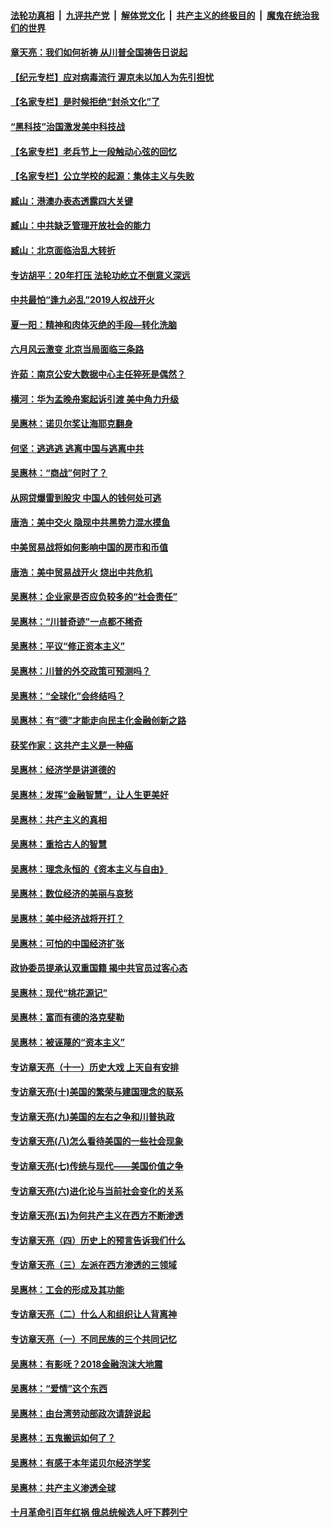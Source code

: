 

####  [法轮功真相](../../../../basic/blob/master/README.md?t=07052231) &nbsp;|&nbsp; [九评共产党](../../../../9ping.md/blob/master/README.md?t=07052231) &nbsp;|&nbsp; [解体党文化](../../../../jtdwh.md/blob/master/README.md?t=07052231)  &nbsp;|&nbsp; [共产主义的终极目的](../../../../gczydzjmd.md/blob/master/README.md?t=07052231) &nbsp;|&nbsp; [魔鬼在统治我们的世界](../../../../mgztzwmdsj.md/blob/master/README.md?t=07052231) 

#### [章天亮：我们如何祈祷 从川普全国祷告日说起](../pages/nsc423/n11944627.md?t=07052231) 

#### [【纪元专栏】应对病毒流行 渥京未以加人为先引担忧](../pages/nsc423/n11875714.md?t=07052231) 

#### [【名家专栏】是时候拒绝“封杀文化”了](../pages/nsc423/n11814093.md?t=07052231) 

#### [“黑科技”治国激发美中科技战](../pages/nsc423/n11638056.md?t=07052231) 

#### [【名家专栏】老兵节上一段触动心弦的回忆](../pages/nsc423/n11646016.md?t=07052231) 

#### [【名家专栏】公立学校的起源：集体主义与失败](../pages/nsc423/n11601833.md?t=07052231) 

#### [臧山：港澳办表态透露四大关键](../pages/nsc423/n11421628.md?t=07052231) 

#### [臧山：中共缺乏管理开放社会的能力](../pages/nsc423/n11407457.md?t=07052231) 

#### [臧山：北京面临治乱大转折](../pages/nsc423/n11406895.md?t=07052231) 

#### [专访胡平：20年打压 法轮功屹立不倒意义深远](../pages/nsc423/n11398800.md?t=07052231) 

#### [中共最怕“逢九必乱”2019人权战开火](../pages/nsc423/n11385248.md?t=07052231) 

#### [夏一阳：精神和肉体灭绝的手段—转化洗脑](../pages/nsc423/n11368250.md?t=07052231) 

#### [六月风云激变 北京当局面临三条路](../pages/nsc423/n11313668.md?t=07052231) 

#### [许茹：南京公安大数据中心主任猝死是偶然？](../pages/nsc423/n11064744.md?t=07052231) 

#### [横河：华为孟晚舟案起诉引渡 美中角力升级](../pages/nsc423/n11027230.md?t=07052231) 

#### [吴惠林：诺贝尔奖让海耶克翻身](../pages/nsc423/n10890049.md?t=07052231) 

#### [何坚：逃逃逃 逃离中国与逃离中共](../pages/nsc423/n10592891.md?t=07052231) 

#### [吴惠林：“商战”何时了？](../pages/nsc423/n10573558.md?t=07052231) 

#### [从网贷爆雷到股灾 中国人的钱何处可逃](../pages/nsc423/n10572800.md?t=07052231) 

#### [唐浩：美中交火 隐现中共黑势力混水摸鱼](../pages/nsc423/n10544040.md?t=07052231) 

#### [中美贸易战将如何影响中国的房市和币值](../pages/nsc423/n10543697.md?t=07052231) 

#### [唐浩：美中贸易战开火 烧出中共危机](../pages/nsc423/n10540126.md?t=07052231) 

#### [吴惠林：企业家是否应负较多的“社会责任”](../pages/nsc423/n10535022.md?t=07052231) 

#### [吴惠林：“川普奇迹”一点都不稀奇](../pages/nsc423/n10512808.md?t=07052231) 

#### [吴惠林：平议“修正资本主义”](../pages/nsc423/n10495724.md?t=07052231) 

#### [吴惠林：川普的外交政策可预测吗？](../pages/nsc423/n10462387.md?t=07052231) 

#### [吴惠林：“全球化”会终结吗？](../pages/nsc423/n10452838.md?t=07052231) 

#### [吴惠林：有“德”才能走向民主化金融创新之路](../pages/nsc423/n10432292.md?t=07052231) 

#### [获奖作家：这共产主义是一种癌](../pages/nsc423/n10431541.md?t=07052231) 

#### [吴惠林：经济学是讲道德的](../pages/nsc423/n10398014.md?t=07052231) 

#### [吴惠林：发挥“金融智慧”，让人生更美好](../pages/nsc423/n10375019.md?t=07052231) 

#### [吴惠林：共产主义的真相](../pages/nsc423/n10351394.md?t=07052231) 

#### [吴惠林：重拾古人的智慧](../pages/nsc423/n10337691.md?t=07052231) 

#### [吴惠林：理念永恒的《资本主义与自由》](../pages/nsc423/n10316274.md?t=07052231) 

#### [吴惠林：数位经济的美丽与哀愁](../pages/nsc423/n10292946.md?t=07052231) 

#### [吴惠林：美中经济战将开打？](../pages/nsc423/n10258825.md?t=07052231) 

#### [吴惠林：可怕的中国经济扩张](../pages/nsc423/n10219147.md?t=07052231) 

#### [政协委员提承认双重国籍 揭中共官员过客心态](../pages/nsc423/n10208809.md?t=07052231) 

#### [吴惠林：现代“桃花源记”](../pages/nsc423/n10185234.md?t=07052231) 

#### [吴惠林：富而有德的洛克斐勒](../pages/nsc423/n10142264.md?t=07052231) 

#### [吴惠林：被诬蔑的“资本主义”](../pages/nsc423/n10124816.md?t=07052231) 

#### [专访章天亮（十一）历史大戏 上天自有安排](../pages/nsc423/n10094905.md?t=07052231) 

#### [专访章天亮(十)美国的繁荣与建国理念的联系](../pages/nsc423/n10094899.md?t=07052231) 

#### [专访章天亮(九)美国的左右之争和川普执政](../pages/nsc423/n10094889.md?t=07052231) 

#### [专访章天亮(八)怎么看待美国的一些社会现象](../pages/nsc423/n10094857.md?t=07052231) 

#### [专访章天亮(七)传统与现代——美国价值之争](../pages/nsc423/n10093140.md?t=07052231) 

#### [专访章天亮(六)进化论与当前社会变化的关系](../pages/nsc423/n10092036.md?t=07052231) 

#### [专访章天亮(五)为何共产主义在西方不断渗透](../pages/nsc423/n10083620.md?t=07052231) 

#### [专访章天亮（四）历史上的预言告诉我们什么](../pages/nsc423/n10083606.md?t=07052231) 

#### [专访章天亮（三）左派在西方渗透的三领域](../pages/nsc423/n10081115.md?t=07052231) 

#### [吴惠林：工会的形成及其功能](../pages/nsc423/n10080633.md?t=07052231) 

#### [专访章天亮（二）什么人和组织让人背离神](../pages/nsc423/n10076637.md?t=07052231) 

#### [专访章天亮（一）不同民族的三个共同记忆](../pages/nsc423/n10074188.md?t=07052231) 

#### [吴惠林：有影呒？2018金融泡沫大地震](../pages/nsc423/n10040534.md?t=07052231) 

#### [吴惠林：“爱情”这个东西](../pages/nsc423/n10019423.md?t=07052231) 

#### [吴惠林：由台湾劳动部政次请辞说起](../pages/nsc423/n9979679.md?t=07052231) 

#### [吴惠林：五鬼搬运如何了？](../pages/nsc423/n9925338.md?t=07052231) 

#### [吴惠林：有感于本年诺贝尔经济学奖](../pages/nsc423/n9871883.md?t=07052231) 

#### [吴惠林：共产主义渗透全球](../pages/nsc423/n9812748.md?t=07052231) 

#### [十月革命引百年红祸 俄总统候选人吁下葬列宁](../pages/nsc423/n9810182.md?t=07052231) 

